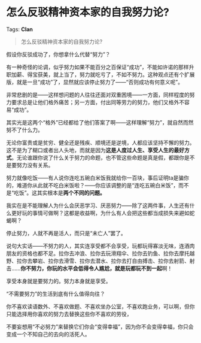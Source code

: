 # 怎么反驳精神资本家的自我努力论?

Tags: **Clan**

> 怎么反驳精神资本家的自我努力论?

假设你反驳成功了，你想拿什么代替“努力”？

有一种奇怪的论调，似乎努力如果不能百分之百保证“成功”，不能如许诺的那样升职加薪、得宝获美，就上当了，努力就吃亏了，不如不努力。这种观点还有个扩展版，就是一旦“成功”了，显然就应该停止努力了——“否则成功有何意义呢”。

非常悲剧的是——这样想问题的人往往还面对双重困境——一方面，同样程度的努力要求总是让他们格外痛苦；另一方面，付出同等劳力的努力，他们又格外不容易“成功”。

其实光是这两个“格外”已经都给了他们答案了啊——这样理解“努力”，就自然而然努不了什么力。

无论你富贵或是贫穷、健全还是残疾、顺境还是逆境，人都应该坚持不懈的努力。这不是为了糊口或者出人头地，而就是因为**这是人度过人生、享受人生的最好方式**。无论谁跟你说了什么关于努力的命题，也不管这些命题是真是假，都跟你是不是要努力没有关系。

努力就像吃饭——有人说你连吃五碗白米饭我就给你一百块，事后证明ta是骗你的，难道你从此就不吃白米饭啦？——你应该调整的是“连吃五碗白米饭”，而不是“吃饭”。这其实根本是**两个不同的问题。**

我实在是不能理解人为什么会厌恶学习、厌恶努力——除了这两件事，人生还有什么更好玩的事情可做啊？这都是收益啊，为什么有人会把这些都当成损失来避如蛇蝎啊？

停止努力，人就不再是活人，而只是“未亡人”罢了。

说句大实话——不努力的人，其实连享受都不会享受，玩都玩得寡淡无味，连酒肉朋友的资格也都不足。拉你去冲浪、拉你去玩滑翔伞、拉你去钓鱼、拉你去摩托越野、拉你去攀岩、拉你去滑雪、拉你去潜水、拉你去打自由搏击、拉你去射箭、射击……**你不努力，你玩的水平会低得令人尴尬，就是玩都玩不到一起**啊！

享受本身就是要努力的。努力本身就是享受。

“不需要努力”的生活到底有什么值得向往？

你不喜欢读语数外、不喜欢做题、不喜欢坐办公室，不喜欢跑业务，可以啊，但你只能选择用你喜欢的努力去替换这些你不喜欢的劳役，

不要妄想用“不必努力”来替换它们你会“变得幸福”，因为你不会变得幸福，你只会变成一个不知自己的去向的活死人。



